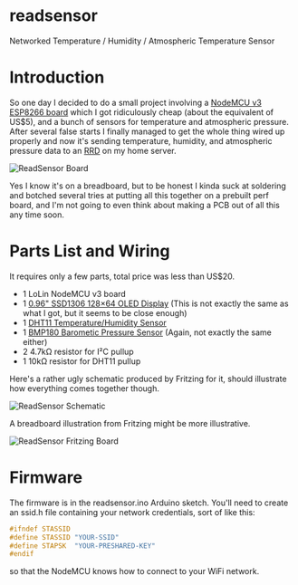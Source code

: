 # readsensor
Networked Temperature / Humidity / Atmospheric Temperature Sensor

# Introduction

So one day I decided to do a small project involving a [NodeMCU v3
ESP8266
board](https://www.theengineeringprojects.com/2018/10/introduction-to-nodemcu-v3.html)
which I got ridiculously cheap (about the equivalent of US$5), and a
bunch of sensors for temperature and atmospheric pressure.  After
several false starts I finally managed to get the whole thing wired up
properly and now it's sending temperature, humidity, and atmospheric
pressure data to an [RRD](https://oss.oetiker.ch/rrdtool/) on my home
server.

![ReadSensor
 Board](https://raw.githubusercontent.com/dido/readsensor/master/readme-images/board.jpg)

Yes I know it's on a breadboard, but to be honest I kinda suck at
soldering and botched several tries at putting all this together on a
prebuilt perf board, and I'm not going to even think about making a
PCB out of all this any time soon.

# Parts List and Wiring

It requires only a few parts, total price was less than US$20.

* 1 LoLin NodeMCU v3 board
* 1 [0.96" SSD1306 128×64 OLED Display](https://www.adafruit.com/product/326) (This is not exactly the same as what I got, but it seems to be close enough)
* 1 [DHT11 Temperature/Humidity Sensor](https://www.adafruit.com/product/386)
* 1 [BMP180 Barometic Pressure Sensor](https://www.adafruit.com/product/1603) (Again, not exactly the same either)
* 2 4.7kΩ resistor for I²C pullup
* 1 10kΩ resistor for DHT11 pullup

Here's a rather ugly schematic produced by Fritzing for it, should
illustrate how everything comes together though.

![ReadSensor
 Schematic](https://raw.githubusercontent.com/dido/readsensor/master/readme-images/readsensor_schem.jpg)

A breadboard illustration from Fritzing might be more illustrative.

![ReadSensor
 Fritzing Board](https://raw.githubusercontent.com/dido/readsensor/master/readme-images/readsensor_bb.jpg)

# Firmware

The firmware is in the readsensor.ino Arduino sketch. You'll need to
create an ssid.h file containing your network credentials, sort of
like this:
```c
#ifndef STASSID
#define STASSID "YOUR-SSID"
#define STAPSK  "YOUR-PRESHARED-KEY"
#endif
```
so that the NodeMCU knows how to connect to your WiFi network.

